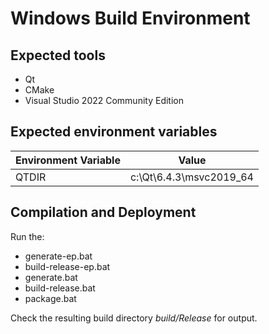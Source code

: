 Windows Build Environment
=========================

Expected tools
--------------

-   Qt
-   CMake
-   Visual Studio 2022 Community Edition

Expected environment variables
------------------------------

| Environment Variable  | Value                   |
|-----------------------|-------------------------|
| QTDIR                 | c:\Qt\6.4.3\msvc2019_64 |


Compilation and Deployment
--------------------------
Run the:
- generate-ep.bat
- build-release-ep.bat
- generate.bat
- build-release.bat
- package.bat

Check the resulting build directory _build/Release_ for output.

